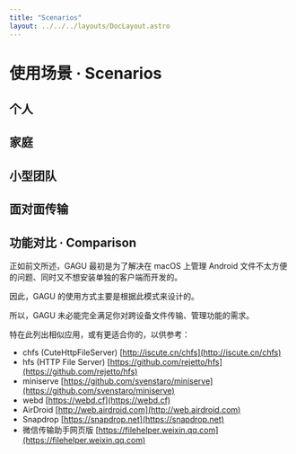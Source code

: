 ```yaml
---
title: "Scenarios"
layout: ../../../layouts/DocLayout.astro
---
```


# 使用场景 · Scenarios

## 个人

## 家庭

## 小型团队

## 面对面传输

## 功能对比 · Comparison

正如前文所述，GAGU 最初是为了解决在 macOS 上管理 Android 文件不太方便的问题、同时又不想安装单独的客户端而开发的。

因此，GAGU 的使用方式主要是根据此模式来设计的。

所以，GAGU 未必能完全满足你对跨设备文件传输、管理功能的需求。

特在此列出相似应用，或有更适合你的，以供参考：

- chfs (CuteHttpFileServer) [http://iscute.cn/chfs](http://iscute.cn/chfs)
- hfs (HTTP File Server) [https://github.com/rejetto/hfs](https://github.com/rejetto/hfs)
- miniserve [https://github.com/svenstaro/miniserve](https://github.com/svenstaro/miniserve)
- webd [https://webd.cf](https://webd.cf)
- AirDroid [http://web.airdroid.com](http://web.airdroid.com)
- Snapdrop [https://snapdrop.net](https://snapdrop.net)
- 微信传输助手网页版 [https://filehelper.weixin.qq.com](https://filehelper.weixin.qq.com)
